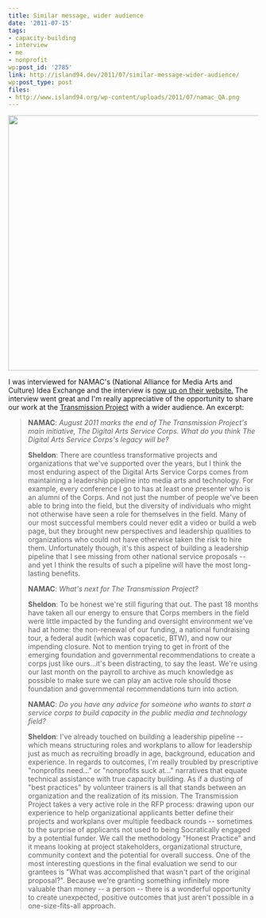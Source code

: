 ```yaml
---
title: Similar message, wider audience
date: '2011-07-15'
tags:
- capacity-building
- interview
- me
- nonprofit
wp:post_id: '2785'
link: http://island94.dev/2011/07/similar-message-wider-audience/
wp:post_type: post
files:
- http://www.island94.org/wp-content/uploads/2011/07/namac_QA.png
---
```


<img class="aligncenter size-full wp-image-2789" title="namac_QA" src="http://www.island94.org/wp-content/uploads/2011/07/namac_QA.png" alt="" width="880" height="513" />

I was interviewed for NAMAC's (National Alliance for Media Arts and Culture) Idea Exchange and the interview is <a href="http://namac.org/node/25813">now up on their website.</a> The interview went great and I'm really appreciative of the opportunity to share our work at the <a href="http://transmissionproject.org">Transmission Project</a> with a wider audience. An excerpt:
<blockquote><strong>NAMAC</strong>:<em> August 2011 marks the end of The Transmission Project's main initiative, The Digital Arts Service Corps. What do you think The Digital Arts Service Corps's legacy will be?</em>

<strong>Sheldon</strong>: There are countless transformative projects and organizations that we've supported over the years, but I think the most enduring aspect of the Digital Arts Service Corps comes from maintaining a leadership pipeline into media arts and technology. For example, every conference I go to has at least one presenter who is an alumni of the Corps. And not just the number of people we've been able to bring into the field, but the diversity of individuals who might not otherwise have seen a role for themselves in the field. Many of our most successful members could never edit a video or build a web page, but they brought new perspectives and leadership qualities to organizations who could not have otherwise taken the risk to hire them. Unfortunately though, it's this aspect of building a leadership pipeline that I see missing from other national service proposals -- and yet I think the results of such a pipeline will have the most long-lasting benefits.

<strong>NAMAC</strong>: <em>What's next for The Transmission Project?</em>

<strong>Sheldon</strong>: To be honest we're still figuring that out. The past 18 months have taken all our energy to ensure that Corps members in the field were little impacted by the funding and oversight environment we've had at home: the non-renewal of our funding, a national fundraising tour, a federal audit (which was copacetic, BTW), and now our impending closure. Not to mention trying to get in front of the emerging foundation and governmental recommendations to create a corps just like ours...it's been distracting, to say the least. We're using our last month on the payroll to archive as much knowledge as possible to make sure we can play an active role should those foundation and governmental recommendations turn into action.

<strong>NAMAC</strong>: <em>Do you have any advice for someone who wants to start a service corps to build capacity in the public media and technology field?</em>

<strong>Sheldon</strong>: I've already touched on building a leadership pipeline -- which means structuring roles and workplans to allow for leadership just as much as recruiting broadly in age, background, education and experience. In regards to outcomes, I'm really troubled by prescriptive "nonprofits need..." or "nonprofits suck at..." narratives that equate technical assistance with true capacity building. As if a dusting of "best practices" by volunteer trainers is all that stands between an organization and the realization of its mission. The Transmission Project takes a very active role in the RFP process: drawing upon our experience to help organizational applicants better define their projects and workplans over multiple feedback rounds -- sometimes to the surprise of applicants not used to being Socratically engaged by a potential funder. We call the methodology "Honest Practice" and it means looking at project stakeholders, organizational structure, community context and the potential for overall success. One of the most interesting questions in the final evaluation we send to our grantees is "What was accomplished that wasn't part of the original proposal?". Because we're granting something infinitely more valuable than money -- a person -- there is a wonderful opportunity to create unexpected, positive outcomes that just aren't possible in a one-size-fits-all approach.</blockquote>
